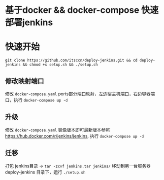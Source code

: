# 基于docker && docker-compose 快速部署jenkins

# 快速开始
``` git clone https://github.com/itsccn/deploy-jenkins.git && cd deploy-jenkins && chmod +x setup.sh && ./setup.sh ```


## 修改映射端口
修改 `docker-compose.yaml` ports部分端口映射，左边宿主机端口，右边容器端口，执行 `docker-compose up -d`
## 升级
修改 `docker-compose.yaml` 镜像版本即可最新版本参照 https://hub.docker.com/r/jenkins/jenkins, 执行 `docker-compose up -d`
## 迁移
 打包 jenkins目录 -> ``` tar -zcvf jenkins.tar jenkins/ ```
 移动到另一台服务器 deploy-jenkins 目录下，运行 `./setup.sh`
